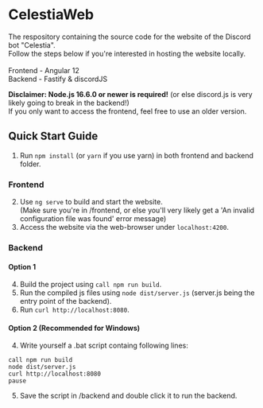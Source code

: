 # CelestiaWeb
The respository containing the source code for the website of the Discord bot "Celestia".<br>
Follow the steps below if you're interested in hosting the website locally.<br>
<br>
Frontend - Angular 12<br>
Backend - Fastify & discordJS

<strong>Disclaimer: Node.js 16.6.0 or newer is required!</strong> (or else discord.js is very likely going to break in the backend!)<br>
If you only want to access the frontend, feel free to use an older version.

## Quick Start Guide
1. Run `npm install` (or `yarn` if you use yarn) in both frontend and backend folder.
### Frontend
2. Use `ng serve` to build and start the website.<br>
(Make sure you're in /frontend, or else you'll very likely get a 'An invalid configuration file was found' error message)
3. Access the website via the web-browser under `localhost:4200`.
### Backend
#### Option 1
4. Build the project using `call npm run build`.
5. Run the compiled js files using `node dist/server.js` (server.js being the entry point of the backend).
6. Run `curl http://localhost:8080`.

#### Option 2 (Recommended for Windows)
4. Write yourself a .bat script containg following lines:<br>
```
call npm run build
node dist/server.js
curl http://localhost:8080
pause
```
5. Save the script in /backend and double click it to run the backend.
